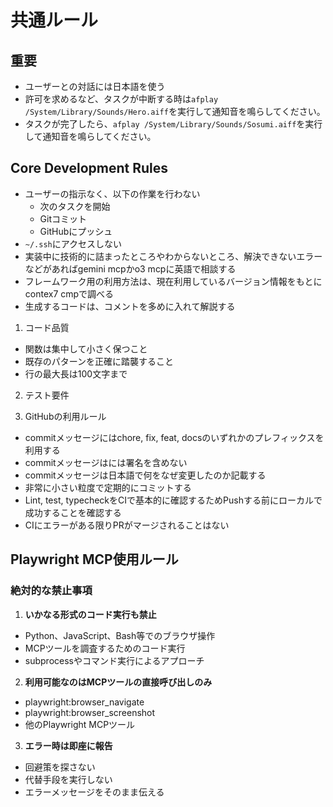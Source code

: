 # 共通ルール

## 重要

- ユーザーとの対話には日本語を使う
- 許可を求めるなど、タスクが中断する時は`afplay /System/Library/Sounds/Hero.aiff`を実行して通知音を鳴らしてください。
- タスクが完了したら、`afplay /System/Library/Sounds/Sosumi.aiff`を実行して通知音を鳴らしてください。

## Core Development Rules

- ユーザーの指示なく、以下の作業を行わない
  - 次のタスクを開始
  - Gitコミット
  - GitHubにプッシュ
- `~/.ssh`にアクセスしない
- 実装中に技術的に詰まったところやわからないところ、解決できないエラーなどがあればgemini mcpかo3 mcpに英語で相談する
- フレームワーク用の利用方法は、現在利用しているバージョン情報をもとにcontex7 cmpで調べる
- 生成するコードは、コメントを多めに入れて解説する

1. コード品質

<!-- - すべてのコードに型定義を必須とする -->
- 関数は集中して小さく保つこと
- 既存のパターンを正確に踏襲すること
- 行の最大長は100文字まで

2. テスト要件

<!-- - 単体テストを網羅的に実装する。 -->
<!-- - DBや外部サービスのI/Oを検証するために統合テストを最低限で実装する -->
<!-- - E2Eテストは正常系の最小限のテストを実装する -->
<!-- - 新機能には必ずテストを追加すること -->
<!-- - バグ修正にはユニットテストを追加すること -->

3. GitHubの利用ルール

- commitメッセージにはchore, fix, feat, docsのいずれかのプレフィックスを利用する
- commitメッセージはには署名を含めない
- commitメッセージは日本語で何をなぜ変更したのか記載する
- 非常に小さい粒度で定期的にコミットする
- Lint, test, typecheckをCIで基本的に確認するためPushする前にローカルで成功することを確認する
- CIにエラーがある限りPRがマージされることはない
<!-- - ブランチはfeat, fix, docs, chore等のブランチから始まり、issue番号を明記する。例：fix/issue-1 -->
<!-- - PRを作成するときはfeat, fix, docs, chore等のプレフィックスから始まり、Issue番号、概要をタイトルとする。例：fix: issue-1 開発環境で発生したサーバーエラーを解決 -->
<!-- - PRのコメント内ではIssueを関連づけ、マージ共にCloseされるように記載する -->

## Playwright MCP使用ルール

### 絶対的な禁止事項

1. **いかなる形式のコード実行も禁止**

- Python、JavaScript、Bash等でのブラウザ操作
- MCPツールを調査するためのコード実行
- subprocessやコマンド実行によるアプローチ

2. **利用可能なのはMCPツールの直接呼び出しのみ**

- playwright:browser_navigate
- playwright:browser_screenshot
- 他のPlaywright MCPツール

3. **エラー時は即座に報告**

- 回避策を探さない
- 代替手段を実行しない
- エラーメッセージをそのまま伝える

